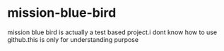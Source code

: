 # mission-blue-bird
mission blue bird is actually a test based project.i dont know how to use github.this is only for understanding purpose
